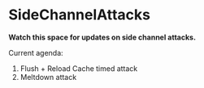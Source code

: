 # SideChannelAttacks

**Watch this space for updates on side channel attacks.**

Current agenda:
1. Flush + Reload Cache timed attack
2. Meltdown attack



